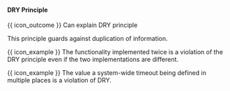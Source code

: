 <div id="title">

#### DRY Principle

</div>

<span id="prereqs"></span>

<span id="outcomes">{{ icon_outcome }} Can explain DRY principle</span>

<div id="body">

<tip-box type="definition">

<include src="../../common/definitions.md#def-dry-principle" />

</tip-box>

This principle guards against duplication of information. 

<tip-box> 

{{ icon_example }} The functionality implemented twice is a violation of the DRY principle even if the two implementations are different.

{{ icon_example }} The value a system-wide timeout being defined in multiple places is a violation of DRY.

</tip-box> 

</div>

<div id="extras">
</div>